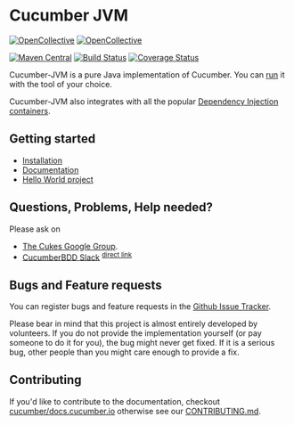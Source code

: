 # Cucumber JVM

[![OpenCollective](https://opencollective.com/cucumber/backers/badge.svg)](https://opencollective.com/cucumber) 
[![OpenCollective](https://opencollective.com/cucumber/sponsors/badge.svg)](https://opencollective.com/cucumber)

[![Maven Central](https://img.shields.io/maven-central/v/io.cucumber/cucumber-java.svg?label=Maven%20Central)](https://search.maven.org/search?q=g:%22io.cucumber%22%20AND%20a:%22cucumber-java%22)
[![Build Status](https://github.com/cucumber/cucumber-jvm/workflows/Cucumber%20CI/badge.svg)](https://github.com/cucumber/cucumber-jvm/actions)
[![Coverage Status](https://codecov.io/gh/cucumber/cucumber-jvm/branch/main/graph/badge.svg)](https://codecov.io/gh/cucumber/cucumber-jvm/branch/main)


Cucumber-JVM is a pure Java implementation of Cucumber. 
You can [run](https://cucumber.io/docs/cucumber/api/#running-cucumber) it with 
the tool of your choice.

Cucumber-JVM also integrates with all the popular 
[Dependency Injection containers](https://cucumber.io/docs/installation/java/#dependency-injection).

## Getting started
 * [Installation](https://cucumber.io/docs/installation/java/)
 * [Documentation](https://cucumber.io/docs)
 * [Hello World project](https://github.com/cucumber/cucumber-java-skeleton)

## Questions, Problems, Help needed?

Please ask on 
 * [The Cukes Google Group](http://groups.google.com/group/cukes).
 * [CucumberBDD Slack](https://cucumberbdd-slack-invite.herokuapp.com/) <sup>[direct link](https://cucumberbdd.slack.com/)</sup>

## Bugs and Feature requests

You can register bugs and feature requests in the 
[Github Issue Tracker](https://github.com/cucumber/cucumber-jvm/issues). 

Please bear in mind that this project is almost entirely developed by 
volunteers. If you do not provide the implementation yourself (or pay someone 
to do it for you), the bug might never get fixed. If it is a serious bug, other 
people than you might care enough to provide a fix.

## Contributing 

If you'd like to contribute to the documentation, checkout 
[cucumber/docs.cucumber.io](https://github.com/cucumber/docs.cucumber.io) 
otherwise see our
[CONTRIBUTING.md](https://github.com/cucumber/cucumber-jvm/blob/main/CONTRIBUTING.md).
